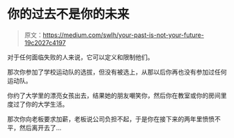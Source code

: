 # 你的过去不是你的未来

> 原文：<https://medium.com/swlh/your-past-is-not-your-future-19c2027c4197>

对于任何面临失败的人来说，它可以定义和限制他们。

那次你参加了学校运动队的选拔，但没有被选上，从那以后你再也没有参加过任何运动队。

你约了大学里的漂亮女孩出去，结果她的朋友嘲笑你，然后你在教室或你的房间里度过了你的大学生活。

那次你向老板要求加薪，老板说公司负担不起，于是你在接下来的两年里愤愤不平，然后离开去了…